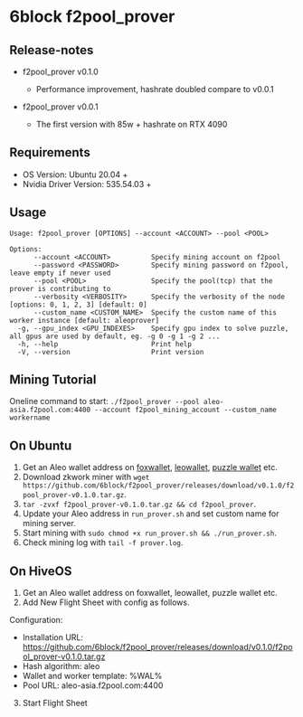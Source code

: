 # 6block f2pool_prover

## Release-notes

- f2pool_prover v0.1.0
  - Performance improvement, hashrate doubled compare to v0.0.1

- f2pool_prover v0.0.1
  - The first version with 85w + hashrate on RTX 4090

## Requirements
- OS Version: Ubuntu 20.04 +
- Nvidia Driver Version: 535.54.03 +

## Usage
```shell
Usage: f2pool_prover [OPTIONS] --account <ACCOUNT> --pool <POOL>

Options:
      --account <ACCOUNT>          Specify mining account on f2pool
      --password <PASSWORD>        Specify mining password on f2pool, leave empty if never used
      --pool <POOL>                Specify the pool(tcp) that the prover is contributing to
      --verbosity <VERBOSITY>      Specify the verbosity of the node [options: 0, 1, 2, 3] [default: 0]
      --custom_name <CUSTOM_NAME>  Specify the custom name of this worker instance [default: aleoprover]
  -g, --gpu_index <GPU_INDEXES>    Specify gpu index to solve puzzle, all gpus are used by default, eg. -g 0 -g 1 -g 2 ...
  -h, --help                       Print help
  -V, --version                    Print version
```

## Mining Tutorial

Oneline command to start:
`./f2pool_prover --pool aleo-asia.f2pool.com:4400 --account f2pool_mining_account --custom_name workername`


## On Ubuntu

1. Get an Aleo wallet address on [foxwallet](https://foxwallet.com/), [leowallet](https://www.leo.app/), [puzzle wallet](https://puzzle.online/) etc.
2. Download zkwork miner with `wget https://github.com/6block/f2pool_prover/releases/download/v0.1.0/f2pool_prover-v0.1.0.tar.gz`.
3. `tar -zvxf f2pool_prover-v0.1.0.tar.gz && cd f2pool_prover`.
4. Update your Aleo address in `run_prover.sh` and set custom name for mining server.
5. Start mining with `sudo chmod +x run_prover.sh && ./run_prover.sh`.
6. Check mining log with `tail -f prover.log`.


## On HiveOS 
1. Get an Aleo wallet address on foxwallet, leowallet, puzzle wallet etc.
2. Add New Flight Sheet with config as follows.

Configuration:
- Installation URL: https://github.com/6block/f2pool_prover/releases/download/v0.1.0/f2pool_prover-v0.1.0.tar.gz
- Hash algorithm: aleo
- Wallet and worker template: %WAL%
- Pool URL:  aleo-asia.f2pool.com:4400


3. Start Flight Sheet